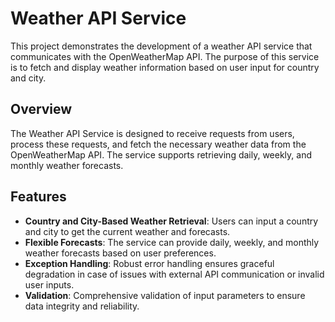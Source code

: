 # Weather API Service

This project demonstrates the development of a weather API service that communicates with the OpenWeatherMap API. The purpose of this service is to fetch and display weather information based on user input for country and city.

## Overview
The Weather API Service is designed to receive requests from users, process these requests, and fetch the necessary weather data from the OpenWeatherMap API. The service supports retrieving daily, weekly, and monthly weather forecasts.

## Features
- **Country and City-Based Weather Retrieval**: Users can input a country and city to get the current weather and forecasts.
- **Flexible Forecasts**: The service can provide daily, weekly, and monthly weather forecasts based on user preferences.
- **Exception Handling**: Robust error handling ensures graceful degradation in case of issues with external API communication or invalid user inputs.
- **Validation**: Comprehensive validation of input parameters to ensure data integrity and reliability.
